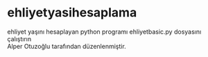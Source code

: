 # ehliyetyasihesaplama
ehliyet yaşını hesaplayan python programı
ehliyetbasic.py dosyasını çalıştırın </br>
Alper Otuzoğlu tarafından düzenlenmiştir.
